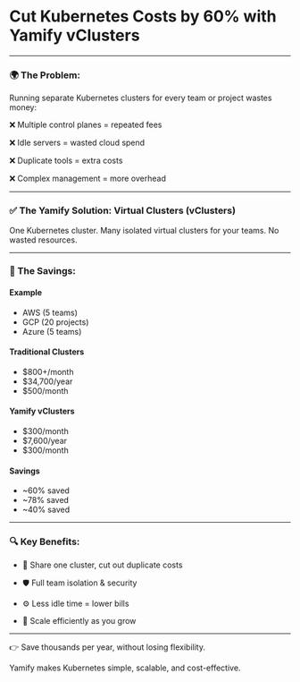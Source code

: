 # Cut Kubernetes Costs by 60% with Yamify vClusters


---

### 🌍 The Problem:

Running separate Kubernetes clusters for every team or project wastes money:

❌ Multiple control planes = repeated fees

❌ Idle servers = wasted cloud spend

❌ Duplicate tools = extra costs

❌ Complex management = more overhead



---

### ✅ The Yamify Solution: Virtual Clusters (vClusters)

One Kubernetes cluster.
Many isolated virtual clusters for your teams.
No wasted resources.


---

### 💸 The Savings:

#### Example	
- AWS (5 teams)
- GCP (20 projects)	
- Azure (5 teams)

#### Traditional Clusters	
- $800+/month
- $34,700/year	
- $500/month

#### Yamify vClusters	
- $300/month	
- $7,600/year
- $300/month

#### Savings
- ~60% saved
- ~78% saved
-	~40% saved



---

### 🔍 Key Benefits:

- 🚀 Share one cluster, cut out duplicate costs

- 🛡️ Full team isolation & security

- ⚙️ Less idle time = lower bills

- 🌱 Scale efficiently as you grow



---

👉 Save thousands per year, without losing flexibility.

Yamify makes Kubernetes simple, scalable, and cost-effective.


